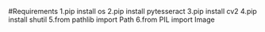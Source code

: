 #Requirements
1.pip install os
2.pip install pytesseract
3.pip install cv2
4.pip install shutil
5.from pathlib import Path
6.from PIL import Image
